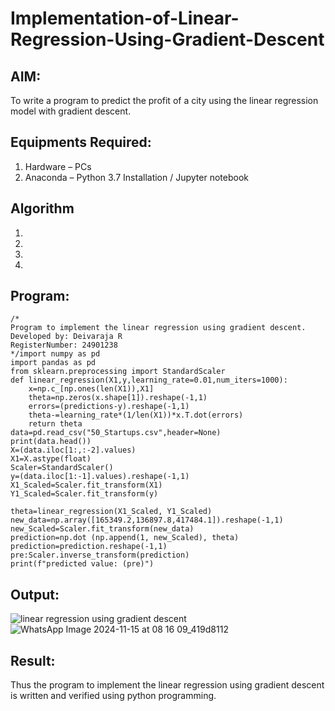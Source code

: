 # Implementation-of-Linear-Regression-Using-Gradient-Descent

## AIM:
To write a program to predict the profit of a city using the linear regression model with gradient descent.

## Equipments Required:
1. Hardware – PCs
2. Anaconda – Python 3.7 Installation / Jupyter notebook

## Algorithm
1. 
2. 
3. 
4. 

## Program:
```
/*
Program to implement the linear regression using gradient descent.
Developed by: Deivaraja R
RegisterNumber: 24901238 
*/import numpy as pd
import pandas as pd
from sklearn.preprocessing import StandardScaler
def linear_regression(X1,y,learning_rate=0.01,num_iters=1000):
    x=np.c_[np.ones(len(X1)),X1]
    theta=np.zeros(x.shape[1]).reshape(-1,1)
    errors=(predictions-y).reshape(-1,1)
    theta-=learning_rate*(1/len(X1))*x.T.dot(errors)
    return theta
data=pd.read_csv("50_Startups.csv",header=None)
print(data.head())
X=(data.iloc[1:,:-2].values)
X1=X.astype(float)
Scaler=StandardScaler()
y=(data.iloc[1:-1].values).reshape(-1,1)
X1_Scaled=Scaler.fit_transform(X1)
Y1_Scaled=Scaler.fit_transform(y)

theta=linear_regression(X1_Scaled, Y1_Scaled)
new_data=np.array([165349.2,136897.8,417484.1]).reshape(-1,1)
new_Scaled=Scaler.fit_transform(new_data)
prediction=np.dot (np.append(1, new_Scaled), theta)
prediction=prediction.reshape(-1,1)
pre:Scaler.inverse_transform(prediction)
print(f"predicted value: (pre)")

```

## Output:
![linear regression using gradient descent](sam.png)
![WhatsApp Image 2024-11-15 at 08 16 09_419d8112](https://github.com/user-attachments/assets/2116ab48-b8ed-4866-82e9-0eb15c47ace4)


## Result:
Thus the program to implement the linear regression using gradient descent is written and verified using python programming.
